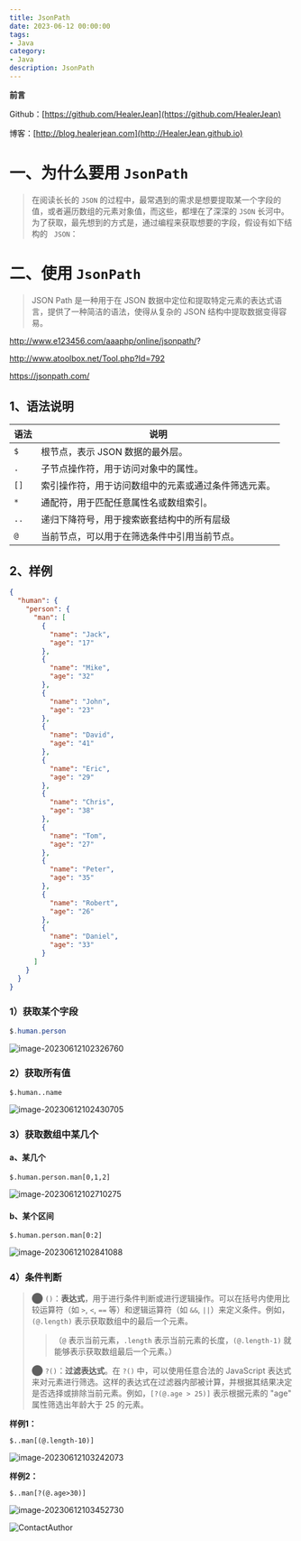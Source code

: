 ```yaml
---
title: JsonPath
date: 2023-06-12 00:00:00
tags: 
- Java
category: 
- Java
description: JsonPath
---
```


**前言**     

 Github：[https://github.com/HealerJean](https://github.com/HealerJean)         

 博客：[http://blog.healerjean.com](http://HealerJean.github.io)          



# 一、为什么要用 `JsonPath`

> 在阅读长长的  `JSON` 的过程中，最常遇到的需求是想要提取某一个字段的值，或者遍历数组的元素对象值，而这些，都埋在了深深的 `JSON` 长河中。  为了获取，最先想到的方式是，通过编程来获取想要的字段，假设有如下结构的 ` JSON`：



# 二、使用 `JsonPath`

> JSON Path 是一种用于在 JSON 数据中定位和提取特定元素的表达式语言，提供了一种简洁的语法，使得从复杂的 JSON 结构中提取数据变得容易。    

http://www.e123456.com/aaaphp/online/jsonpath/?

http://www.atoolbox.net/Tool.php?Id=792

https://jsonpath.com/

## 1、语法说明

| 语法 | 说明                                                 |
| ---- | ---------------------------------------------------- |
| `$`  | 根节点，表示 JSON 数据的最外层。                     |
| `.`  | 子节点操作符，用于访问对象中的属性。                 |
| `[]` | 索引操作符，用于访问数组中的元素或通过条件筛选元素。 |
| `*`  | 通配符，用于匹配任意属性名或数组索引。               |
| `..` | 递归下降符号，用于搜索嵌套结构中的所有层级           |
| `@`  | 当前节点，可以用于在筛选条件中引用当前节点。         |



## 2、样例

```json
{
  "human": {
    "person": {
      "man": [
        {
          "name": "Jack",
          "age": "17"
        },
        {
          "name": "Mike",
          "age": "32"
        },
        {
          "name": "John",
          "age": "23"
        },
        {
          "name": "David",
          "age": "41"
        },
        {
          "name": "Eric",
          "age": "29"
        },
        {
          "name": "Chris",
          "age": "38"
        },
        {
          "name": "Tom",
          "age": "27"
        },
        {
          "name": "Peter",
          "age": "35"
        },
        {
          "name": "Robert",
          "age": "26"
        },
        {
          "name": "Daniel",
          "age": "33"
        }
      ]
    }
  }
}
```



### 1）获取某个字段

```java
$.human.person
```

![image-20230612102326760](https://raw.githubusercontent.com/HealerJean/HealerJean.github.io/master/blogImages/image-20230612102326760.png)





### 2）获取所有值

```
$.human..name
```

![image-20230612102430705](https://raw.githubusercontent.com/HealerJean/HealerJean.github.io/master/blogImages/image-20230612102430705.png)



### 3）获取数组中某几个

#### a、某几个

```
$.human.person.man[0,1,2]
```

![image-20230612102710275](https://raw.githubusercontent.com/HealerJean/HealerJean.github.io/master/blogImages/image-20230612102710275.png)

#### b、某个区间

```
$.human.person.man[0:2]
```

![image-20230612102841088](https://raw.githubusercontent.com/HealerJean/HealerJean.github.io/master/blogImages/image-20230612102841088.png)



### 4）条件判断

> ⬤  `()`：**表达式**，用于进行条件判断或进行逻辑操作。可以在括号内使用比较运算符（如 `>`, `<`, `==` 等）和逻辑运算符（如 `&&`, `||`）来定义条件。例如，`(@.length)` 表示获取数组中的最后一个元素。    
>
> > （`@` 表示当前元素，`.length` 表示当前元素的长度，`(@.length-1)` 就能够表示获取数组最后一个元素。）   
>
> 
>
> ⬤  `?()`：**过滤表达式**。在 `?()` 中，可以使用任意合法的 JavaScript 表达式来对元素进行筛选。这样的表达式在过滤器内部被计算，并根据其结果决定是否选择或排除当前元素。例如，`[?(@.age > 25)]` 表示根据元素的 "age" 属性筛选出年龄大于 25 的元素。



**样例1：**

```
$..man[(@.length-10)]
```

![image-20230612103242073](https://raw.githubusercontent.com/HealerJean/HealerJean.github.io/master/blogImages/image-20230612103242073.png)



**样例2：**

```
$..man[?(@.age>30)]
```

![image-20230612103452730](https://raw.githubusercontent.com/HealerJean/HealerJean.github.io/master/blogImages/image-20230612103452730.png)



















![ContactAuthor](https://raw.githubusercontent.com/HealerJean/HealerJean.github.io/master/assets/img/artical_bottom.jpg)



<!-- Gitalk 评论 start  -->

<link rel="stylesheet" href="https://unpkg.com/gitalk/dist/gitalk.css">

<script src="https://unpkg.com/gitalk@latest/dist/gitalk.min.js"></script> 
<div id="gitalk-container"></div>    
 <script type="text/javascript">
    var gitalk = new Gitalk({
		clientID: `1d164cd85549874d0e3a`,
		clientSecret: `527c3d223d1e6608953e835b547061037d140355`,
		repo: `HealerJean.github.io`,
		owner: 'HealerJean',
		admin: ['HealerJean'],
		id: 'r1GVtcXD96Nihmso',
    });
    gitalk.render('gitalk-container');
</script> 




<!-- Gitalk end -->



